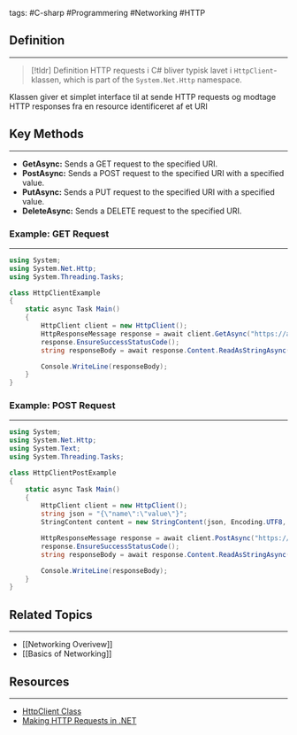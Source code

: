 tags: #C-sharp #Programmering #Networking #HTTP

## Definition 
---
> [!tldr] Definition
HTTP requests i C# bliver typisk lavet i `HttpClient`-klassen, which is part of the `System.Net.Http` namespace. 
>
Klassen giver et simplet interface til at sende HTTP requests og modtage HTTP responses fra en resource identificeret af et URI


## Key Methods
---
- **GetAsync:** Sends a GET request to the specified URI.
- **PostAsync:** Sends a POST request to the specified URI with a specified value.
- **PutAsync:** Sends a PUT request to the specified URI with a specified value.
- **DeleteAsync:** Sends a DELETE request to the specified URI.
  
  


### Example: GET Request
---
```csharp
using System;
using System.Net.Http;
using System.Threading.Tasks;

class HttpClientExample
{
    static async Task Main()
    {
        HttpClient client = new HttpClient();
        HttpResponseMessage response = await client.GetAsync("https://api.example.com/data");
        response.EnsureSuccessStatusCode();
        string responseBody = await response.Content.ReadAsStringAsync();

        Console.WriteLine(responseBody);
    }
}
```


### Example: POST Request
---
```csharp
using System;
using System.Net.Http;
using System.Text;
using System.Threading.Tasks;

class HttpClientPostExample
{
    static async Task Main()
    {
        HttpClient client = new HttpClient();
        string json = "{\"name\":\"value\"}";
        StringContent content = new StringContent(json, Encoding.UTF8, "application/json");

        HttpResponseMessage response = await client.PostAsync("https://api.example.com/data", content);
        response.EnsureSuccessStatusCode();
        string responseBody = await response.Content.ReadAsStringAsync();

        Console.WriteLine(responseBody);
    }
}
```


## Related Topics
---
- [[Networking Overivew]]
- [[Basics of Networking]]

## Resources
---
- [HttpClient Class](https://docs.microsoft.com/en-us/dotnet/api/system.net.http.httpclient)
- [Making HTTP Requests in .NET](https://docs.microsoft.com/en-us/dotnet/csharp/tutorials/console-webapiclient)